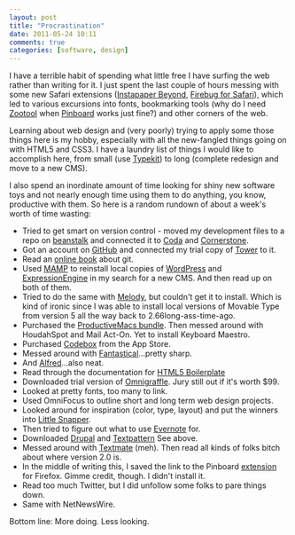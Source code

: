 ```yaml
---
layout: post  
title: "Procrastination"  
date: 2011-05-24 10:11  
comments: true  
categories: [software, design]
---
```


I have a terrible habit of spending what little free I have surfing the web rather than writing for it. I just spent the last couple of hours messing with some new Safari extensions ([Instapaper Beyond][brettterpstra], [Firebug for Safari][slicefactory]), which led to various excursions into fonts, bookmarking tools (why do I need [Zootool][zootool] when [Pinboard][pinboard] works just fine?) and other corners of the web.

Learning about web design and (very poorly) trying to apply some those things here is my hobby, especially with all the new-fangled things going on with HTML5 and CSS3. I have a laundry list of things I would like to accomplish here, from small (use [Typekit][typekit]) to long (complete redesign and move to a new CMS).

I also spend an inordinate amount of time looking for shiny new software toys and not nearly enough time using them to do anything, you know, productive with them. So here is a random rundown of about a week's worth of time wasting:

+ Tried to get smart on version control - moved my development files to a repo on [beanstalk][1] and connected it to [Coda][2] and [Cornerstone][3]. 
+ Got an account on [GitHub][4] and connected my trial copy of [Tower][5] to it. 
+ Read an [online book][6] about git. 
+ Used [MAMP][7] to reinstall local copies of [WordPress][8] and [ExpressionEngine][9] in my search for a new CMS. And then read up on both of them. 
+ Tried to do the same with [Melody][10], but couldn't get it to install. Which is kind of ironic since I was able to install local versions of Movable Type from version 5 all the way back to 2.66long-ass-time-ago.
+ Purchased the [ProductiveMacs bundle][11]. Then messed around with HoudahSpot and Mail Act-On. Yet to install Keyboard Maestro. 
+ Purchased [Codebox][12] from the App Store.
+ Messed around with [Fantastical][13]...pretty sharp.
+ And [Alfred][14]...also neat.
+ Read through the documentation for [HTML5 Boilerplate][15] 
+ Downloaded trial version of [Omnigraffle][16]. Jury still out if it's worth $99. 
+ Looked at pretty fonts, too many to link. 
+ Used OmniFocus to outline short and long term web design projects. 
+ Looked around for inspiration (color, type, layout) and put the winners into [Little Snapper][17]. 
+ Then tried to figure out what to use [Evernote][18] for. 
+ Downloaded [Drupal][19] and [Textpattern][20] See above. 
+ Messed around with [Textmate][21] (meh). Then read all kinds of folks bitch about where version 2.0 is. 
+ In the middle of writing this, I saved the link to the Pinboard [extension][22] for Firefox. Gimme credit, though. I didn't install it. 
+ Read too much Twitter, but I did unfollow some folks to pare things down. 
+ Same with NetNewsWire. 

Bottom line: More doing. Less looking.
 
[brettterpstra]: http://brettterpstra.com/instapaperbeyond/
[pinboard]: http://pinboard.in/u:nbsheeran/
[slicefactory]: http://www.slicefactory.com/browser-extensions/firebug-lite-safari/259
[typekit]: http://typekit.com/
[zootool]: http://zootool.com/

[1]: http://beanstalkapp.com/
[2]: http://www.panic.com/coda/
[3]: http://www.zennaware.com/cornerstone/index.php
[4]: https://github.com/
[5]: http://www.git-tower.com/
[6]: http://progit.org/book/
[7]: http://www.mamp.info/en/index.html
[8]: http://wordpress.org/
[9]: http://expressionengine.com/
[10]: http://openmelody.org/
[11]: http://www.productivemacs.com/
[12]: http://www.shpakovski.com/codebox/
[13]: http://flexibits.com/fantastical
[14]: http://www.alfredapp.com/
[15]: http://html5boilerplate.com/
[16]: http://www.omnigroup.com/products/omnigraffle/
[17]: http://www.realmacsoftware.com/littlesnapper/
[18]: http://www.evernote.com/
[19]: http://drupal.org/
[20]: http://textpattern.com/
[21]: http://macromates.com/
[22]: http://mac.softpedia.com/get/Internet-Utilities/Firefox-Extensions/Pinboard-Extension.shtml